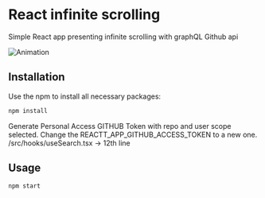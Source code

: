 # React infinite scrolling

Simple React app presenting infinite scrolling with graphQL Github api

![Animation](https://user-images.githubusercontent.com/50084927/137005096-430c74e0-887f-47bb-b46e-5f8a73a41197.gif)

## Installation

Use the npm to install all necessary packages:

```bash
npm install
```

Generate Personal Access GITHUB Token with repo and user scope selected.
Change the REACTT_APP_GITHUB_ACCESS_TOKEN to a new one. /src/hooks/useSearch.tsx  -> 12th line

## Usage

```bash
npm start
```
